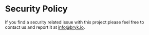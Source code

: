 # Security Policy

If you find a security related issue with this project please feel free
to contact us and report it at [info@bryk.io](mailto:info@bryk.io?subject=[GitHub]%20Security%20Report).
